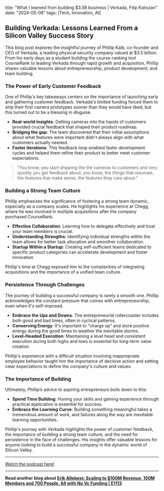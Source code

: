 

title: "What I learned from building $3.5B business | Verkada, Filip Kaliszan"
date: "2024-05-08"
tags: [Tech, Innovation, AI]


## Building Verkada: Lessons Learned From a Silicon Valley Success Story

This blog post explores the insightful journey of Phillip Kalb, co-founder and CEO of Verkada, a leading physical security company valued at $3.5 billion. From his early days as a student building the course-ranking tool CourseRank to leading Verkada through rapid growth and acquisition, Phillip shares valuable lessons about entrepreneurship, product development, and team building.

### The Power of Early Customer Feedback

One of Phillip's key takeaways centers on the importance of launching early and gathering customer feedback. Verkada's limited funding forced them to ship their first camera prototypes sooner than they would have liked, but this turned out to be a blessing in disguise. 

* **Real-world insights**: Getting cameras into the hands of customers provided crucial feedback that shaped their product roadmap. 
* **Bridging the gap**:  The team discovered that their initial assumptions about what features were important didn't always align with what customers actually needed.
* **Faster iterations**: This feedback loop enabled faster development cycles and helped them refine their product to better meet customer expectations.

> "You know, you start shipping the the cameras to customers and very quickly you get feedback about, you know, the things that resonate, the features that make sense, the features they care about."

### Building a Strong Team Culture

Phillip emphasizes the significance of fostering a strong team dynamic, especially as a company scales. He highlights his experience at Chegg, where he was involved in multiple acquisitions after the company purchased CourseRank. 

* **Effective Collaboration**:  Learning how to delegate effectively and trust your team members is crucial. 
* **Understanding Strengths**: Identifying individual strengths within the team allows for better task allocation and smoother collaboration.
* **Startup Within a Startup**: Creating self-sufficient teams dedicated to specific product categories can accelerate development and foster innovation. 

Phillip's time at Chegg exposed him to the complexities of integrating acquisitions and the importance of a unified team culture.

### Persistence Through Challenges

The journey of building a successful company is rarely a smooth one. Phillip acknowledges the constant pressure that comes with entrepreneurship, even when it's self-imposed. 

* **Embrace the Ups and Downs**: The entrepreneurial rollercoaster includes both good and bad times, often in cyclical patterns.
* **Conserving Energy**:  It's important to "charge up" and store positive energy during the good times to weather the inevitable storms.
* **Level-Headed Execution**:  Maintaining a level head and consistent execution during both highs and lows is essential for long-term value creation. 

Phillip's experience with a difficult situation involving inappropriate employee behavior taught him the importance of decisive action and setting clear expectations to define the company's culture and values.

### The Importance of Building

Ultimately, Phillip’s advice to aspiring entrepreneurs boils down to this:

* **Spend Time Building**:  Honing your skills and gaining experience through practical application is essential for success.
* **Embrace the Learning Curve**:   Building something meaningful takes a tremendous amount of work, and failures along the way are inevitable learning opportunities. 

Phillip's journey with Verkada highlights the power of customer feedback, the importance of building a strong team culture, and the need for persistence in the face of challenges. His insights offer valuable lessons for anyone looking to build a successful company in the dynamic world of Silicon Valley.

---

<a href="https://youtube.com/watch?v=ZfNox6j8oxM" target="_blank">Watch the podcast here!</a>


---

**Read another blog about [Erik Allebest: Scaling to $100M Revenue, 150M Members and 700 People, All with No Vc Funding | E1113](./20240207-erikallebest-20vcwithharrystebbings)**
